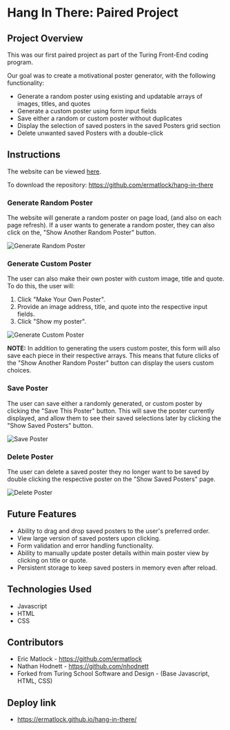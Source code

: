 # Hang In There: Paired Project

## Project Overview
This was our first paired project as part of the Turing Front-End coding program.

Our goal was to create a motivational poster generator, with the following functionality:
- Generate a random poster using existing and updatable arrays of images, titles, and quotes
- Generate a custom poster using form input fields
- Save either a random or custom poster without duplicates
- Display the selection of saved posters in the saved Posters grid section
- Delete unwanted saved Posters with a double-click

## Instructions
The website can be viewed [here](https://ermatlock.github.io/hang-in-there/).

To download the repository: https://github.com/ermatlock/hang-in-there

### Generate Random Poster
The website will generate a random poster on page load, (and also on each page refresh). If a user wants to generate a random poster, they can also click on the, "Show Another Random Poster" button.

![Generate Random Poster](https://media.giphy.com/media/pUGmV54Pjpc1uLM7a3/giphy.gif)

### Generate Custom Poster
The user can also make their own poster with custom image, title and quote. To do this, the user will:
1. Click "Make Your Own Poster".
2. Provide an image address, title, and quote into the respective input fields.
3. Click "Show my poster".

![Generate Custom Poster](https://media.giphy.com/media/Nu2Cc1pdVhUwpCo30M/giphy.gif)

__NOTE:__ In addition to generating the users custom poster, this form will also save each piece in their respective arrays. This means that future clicks of the "Show Another Random Poster" button can display the users custom choices.

### Save Poster
The user can save either a randomly generated, or custom poster by clicking the "Save This Poster" button. This will save the poster currently displayed, and allow them to see their saved selections later by clicking the "Show Saved Posters" button.

![Save Poster](https://media.giphy.com/media/Tfb2bM38yueb7vjqM7/giphy.gif)

### Delete Poster
The user can delete a saved poster they no longer want to be saved by double clicking the respective poster on the "Show Saved Posters" page.

![Delete Poster](https://media.giphy.com/media/CQpIeuVHfeipwjT8n5/giphy.gif)

## Future Features
- Ability to drag and drop saved posters to the user's preferred order.
- View large version of saved posters upon clicking.
- Form validation and error handling functionality.
- Ability to manually update poster details within main poster view by clicking on title or quote.
- Persistent storage to keep saved posters in memory even after reload.

## Technologies Used
- Javascript
- HTML
- CSS

## Contributors
- Eric Matlock - https://github.com/ermatlock
- Nathan Hodnett - https://github.com/nhodnett
- Forked from Turing School Software and Design - (Base Javascript, HTML, CSS)

## Deploy link
- https://ermatlock.github.io/hang-in-there/
